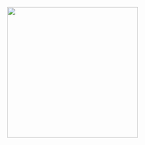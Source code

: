 
<p align="center">
  <img src="https://64.media.tumblr.com/d386688aa6ca11a12f07bc0781e45770/00bb83d85e881a29-2f/s500x750/e486f9765eb3b4331d1fcc7d770a03f7090d2198.gif" width="300" title="">
  <p align="center">
</p>


